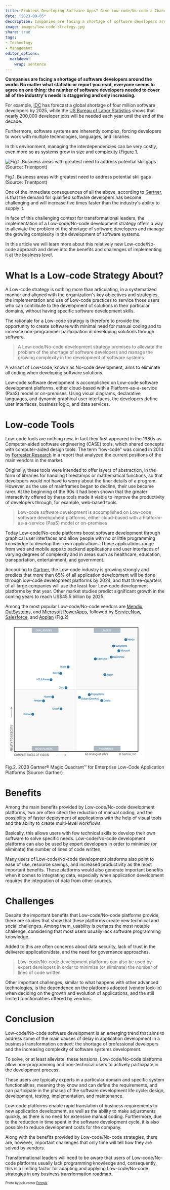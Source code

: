 ```yaml
---
title: Problems Developing Software Apps? Give Low-code/No-code a Chance
date: "2023-09-05"
description: Companies are facing a shortage of software developers around the world. The number of software developers needed to cover all of the industry's needs is staggering and only increasing. The implementation of a Low-code/No-code development strategy offers a way to alleviate the problem of the shortage of software developers and manage the growing complexity in the development of software systems.
image: images/low-code-strategy.jpg
share: true
tags:
- Technology
- Management
editor_options: 
  markdown: 
    wrap: sentence
---
```


**Companies are facing a shortage of software developers around the world. No matter what statistic or report you read, everyone seems to agree on one thing: the number of software developers needed to cover all of the industry's needs is staggering and only increasing.**

For example, [IDC](https://www.idc.com/) has forecast a global shortage of four million software developers by 2025, while the [US Bureau of Labor Statistics](https://www.bls.gov/) shows that nearly 200,000 developer jobs will be needed each year until the end of the decade.

Furthermore, software systems are inherently complex, forcing developers to work with multiple technologies, languages, and libraries.

In this environment, managing the interdependencies can be very costly, even more so as systems grow in size and complexity ([Figure 1](#market).

![Fig.1.
Business areas with greatest need to address potential skil gaps (Source: Trientpont)](index_files/low-code-strategy-1.png)

Fig.1.
Business areas with greatest need to address potential skil gaps (Source: Trientpont)

One of the immediate consequences of all the above, according to [Gartner](https://www.gartner.com/en), is that the demand for qualified software developers has become challenging and will increase five times faster than the industry's ability to supply it.

In face of this challenging context for transformational leaders, the implementation of a Low-code/No-code development strategy offers a way to alleviate the problem of the shortage of software developers and manage the growing complexity in the development of software systems.

In this article we will learn more about this relatively new Low-code/No-code approach and delve into the benefits and challenges of implementing it at the business level.

# What Is a Low-code Strategy About?

A Low-code strategy is nothing more than articulating, in a systematized manner and aligned with the organization's key objectives and strategies, the implementation and use of Low-code practices to service those users who can contribute to the development of solutions in their particular domains, without having specific software development skills.

The rationale for a Low-code strategy is therefore to provide the opportunity to create software with minimal need for manual coding and to increase non-programmer participation in developing solutions through software.

> A Low-code/No-code development strategy promises to alleviate the problem of the shortage of software developers and manage the growing complexity in the development of software systems

A variant of Low-code, known as No-code development, aims to eliminate all coding when developing software solutions.

Low-code software development is accomplished on Low-code software development platforms, either cloud-based with a Platform-as-a-service (PaaS) model or on-premises.
Using visual diagrams, declarative languages, and dynamic graphical user interfaces, the developers define user interfaces, business logic, and data services.

# Low-code Tools

Low-code tools are nothing new, in fact they first appeared in the 1980s as Computer-aided software engineering (CASE) tools, which shared concepts with computer-aided design tools.
The term "low-code" was coined in 2014 by [Forrester Research](https://www.forrester.com/) in a report that analyzed the current positions of the main vendors in the market.

Originally, these tools were intended to offer layers of abstraction, in the form of libraries for handling timestamps or mathematical functions, so that developers would not have to worry about the finer details of a program.
However, as the use of mainframes began to decline, their use became rarer.
At the beginning of the 90s it had been shown that the greater interactivity offered by these tools made it viable to improve the productivity of developers through, for example, web-based tools.

> Low-code software development is accomplished on Low-code software development platforms, either cloud-based with a Platform-as-a-service (PaaS) model or on-premises

Today Low-code/No-code platforms boost software development through graphical user interfaces and allow people with no or little programming knowledge to develop their own applications.
These applications range from web and mobile apps to backend applications and user interfaces of varying degrees of complexity and in areas such as healthcare, education, transportation, entertainment, and government.

According to [Gartner](https://www.gartner.com/en), the Low-code industry is growing strongly and predicts that more than 65% of all application development will be done through low-code development platforms by 2024, and that three-quarters of all large companies will use the least four Low-code development platforms by that year.
Other market studies predict significant growth in the coming years to reach US\$45.5 billion by 2025.

Among the most popular Low-code/No-code vendors are [Mendix](https://www.mendix.com/), [OutSystems](https://www.outsystems.com/), and [Microsoft PowerApps](https://powerapps.microsoft.com/), followed by [ServiceNow](https://www.servicenow.com/), [Salesforce](https://www.salesforce.com/), and [Appian](https://appian.com/) (Fig.2)

![](index_files/low-code-strategy-2.png)

Fig.2.
2023 Gartner® Magic Quadrant™ for Enterprise Low-Code Application Platforms (Source: Gartner)

# Benefits

Among the main benefits provided by Low-code/No-code development platforms, two are often cited: the reduction of manual coding, and the possibility of faster deployment of applications with the help of visual tools and the ability to create multi-level workflows.

Basically, this allows users with few technical skills to develop their own software to solve specific needs.
Low-code/No-code development platforms can also be used by expert developers in order to minimize (or eliminate) the number of lines of code written.

Many users of Low-code/No-code development platforms also point to ease of use, resource savings, and increased productivity as the most important benefits.
These platforms would also generate important benefits when it comes to integrating data, especially when application development requires the integration of data from other sources.

# Challenges

Despite the important benefits that Low-code/No-code platforms provide, there are studies that show that these platforms create new technical and social challenges.
Among them, usability is perhaps the most notable challenge, considering that most users usually lack software programming knowledge.

Added to this are often concerns about data security, lack of trust in the delivered application/data, and the need for governance approaches.

> Low-code/No-code development platforms can also be used by expert developers in order to minimize (or eliminate) the number of lines of code written

Other important challenges, similar to what happens with other advanced technologies, is the dependence on the platforms adopted (vendor lock-in) when deciding on the growth and evolution of applications, and the still limited functionalities offered by vendors.

# Conclusion

Low-code/No-code software development is an emerging trend that aims to address some of the main causes of delay in application development in a business transformation context: the shortage of professional developers and the increasing complexity of software systems development.

To solve, or at least alleviate, these tensions, Low-code/No-code platforms allow non-programming and non-technical users to actively participate in the development process.

These users are typically experts in a particular domain and specific system functionalities, meaning they know and can define the requirements, and can participate in the phases of the software development life cycle: design, development, testing, implementation, and maintenance.

Low-code platforms enable rapid translation of business requirements to new application development, as well as the ability to make adjustments quickly, as there is no need for extensive manual coding.
Furthermore, due to the reduction in time spent in the software development cycle, it is also possible to reduce development costs for the company.

Along with the benefits provided by Low-code/No-code strategies, there are, however, important challenges that only time will tell how they are solved by vendors.

Transformational leaders will need to be aware that users of Low-code/No-code platforms usually lack programming knowledge and, consequently, this is a limiting factor for adapting and applying Low-code/No-code strategies in any business transformation roadmap.

<p style= "font-size:10px;">Photo by pch.vector <a href="https://www.freepik.es/vector-gratis/bote-remos-equipo-negocios_6974857.htm#query=leadership&position=33&from_view=search&track=sph#position=33&query=leadership" target="_blank">Freepik</a></p>
